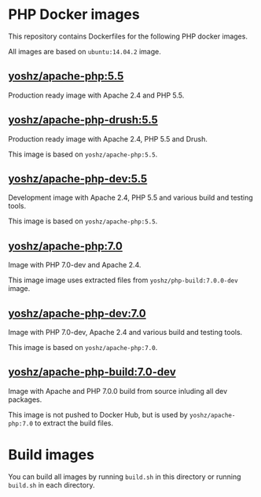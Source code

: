 PHP Docker images
=================

This repository contains Dockerfiles for the following PHP docker images.

All images are based on `ubuntu:14.04.2` image.


[yoshz/apache-php:5.5](apache-php)
----------------------------------

Production ready image with Apache 2.4 and PHP 5.5.


[yoshz/apache-php-drush:5.5](apache-php-drush)
----------------------------------------------

Production ready image with Apache 2.4, PHP 5.5 and Drush.

This image is based on `yoshz/apache-php:5.5`.


[yoshz/apache-php-dev:5.5](apache-php-dev)
------------------------------------------

Development image with Apache 2.4, PHP 5.5 and various build and testing tools.

This image is based on `yoshz/apache-php:5.5`.


[yoshz/apache-php:7.0](apache-php7)
------------------------------------

Image with PHP 7.0-dev and Apache 2.4.

This image image uses extracted files from `yoshz/php-build:7.0.0-dev` image.


[yoshz/apache-php-dev:7.0](apache-php7-dev)
------------------------------------

Image with PHP 7.0-dev, Apache 2.4 and various build and testing tools.

This image is based on `yoshz/apache-php:7.0`.


[yoshz/apache-php-build:7.0-dev](apache-php7-build)
----------------------

Image with Apache and PHP 7.0.0 build from source inluding all dev packages.

This image is not pushed to Docker Hub, but is used by `yoshz/apache-php:7.0` to extract the build files.


Build images
============

You can build all images by running `build.sh` in this directory or running `build.sh` in each directory.
